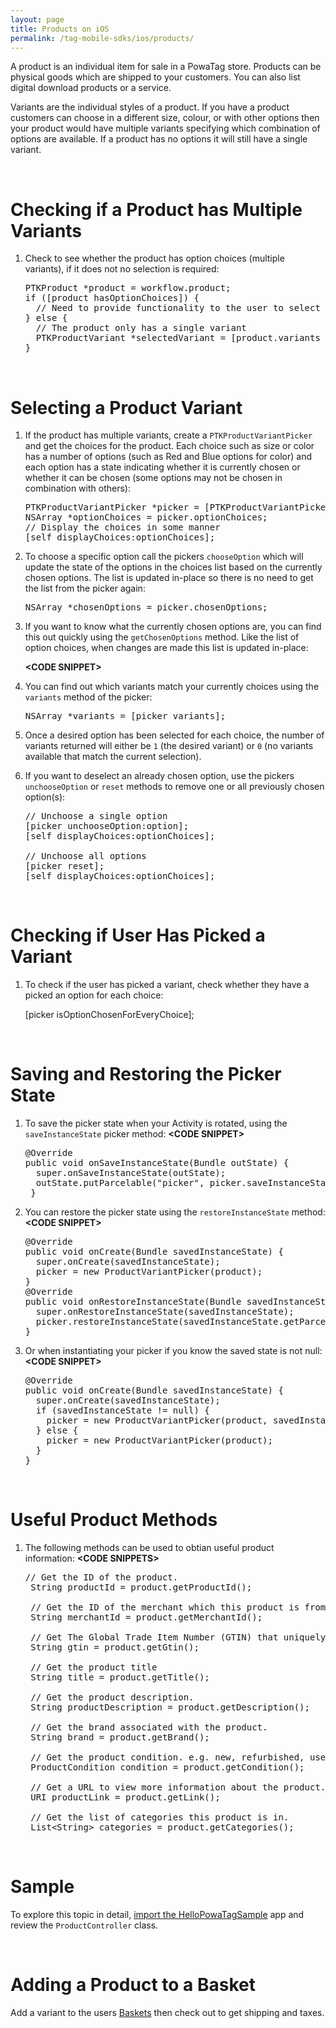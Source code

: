 ```yaml
---
layout: page
title: Products on iOS
permalink: /tag-mobile-sdks/ios/products/
---
```


A product is an individual item for sale in a PowaTag store. Products can be physical goods which are shipped to your customers. You can also list digital download products or a service.

Variants are the individual styles of a product. If you have a product customers can choose in a different size, colour, or with other options then your product would have multiple variants specifying which combination of options are available. If a product has no options it will still have a single variant.

<br />

# Checking if a Product has Multiple Variants

1. Check to see whether the product has option choices (multiple variants), if it does not no selection is required:

    <pre>PTKProduct *product = workflow.product;
   if ([product hasOptionChoices]) {
     // Need to provide functionality to the user to select a variant
   } else {
     // The product only has a single variant
     PTKProductVariant *selectedVariant = [product.variants objectAtIndex:0];
   }</pre>

<br />

# Selecting a Product Variant

1. If the product has multiple variants, create a `PTKProductVariantPicker` and get the choices for the product. Each choice such as size or color has a number of options (such as Red and Blue options for color) and each option has a state indicating whether it is currently chosen or whether it can be chosen (some options may not be chosen in combination with others):

    <pre>PTKProductVariantPicker *picker = [PTKProductVariantPicker productVariantPickerWithProduct:product];
   NSArray *optionChoices = picker.optionChoices;
   // Display the choices in some manner
   [self displayChoices:optionChoices];</pre>

2. To choose a specific option call the pickers `chooseOption` which will update the state of the options in the choices list based on the currently chosen options. The list is updated in-place so there is no need to get the list from the picker again:

    <pre>NSArray *chosenOptions = picker.chosenOptions;</pre>

3. If you want to know what the currently chosen options are, you can find this out quickly using the `getChosenOptions` method. Like the list of option choices, when changes are made this list is updated in-place: 
   
	<b> &lt;CODE SNIPPET&gt;</b>
   
4. You can find out which variants match your currently choices using the `variants` method of the picker:

    <pre>NSArray *variants = [picker variants];</pre>

5. Once a desired option has been selected for each choice, the number of variants returned will either be `1` (the desired variant) or `0` (no variants available that match the current selection).

6. If you want to deselect an already chosen option, use the pickers `unchooseOption` or `reset` methods to remove one or all previously chosen option(s):

    <pre>// Unchoose a single option
   [picker unchooseOption:option];
   [self displayChoices:optionChoices];

   // Unchoose all options
   [picker reset];
   [self displayChoices:optionChoices];</pre>


<br />

# Checking if User Has Picked a Variant

1. To check if the user has picked a variant, check whether they have a picked an option for each choice:

    [picker isOptionChosenForEveryChoice];

<br />

# Saving and Restoring the Picker State

1. To save the picker state when your Activity is rotated, using the `saveInstanceState` picker method:
<b> &lt;CODE SNIPPET&gt;</b>
    <pre>@Override
   public void onSaveInstanceState(Bundle outState) {
     super.onSaveInstanceState(outState);
     outState.putParcelable("picker", picker.saveInstanceState());
    }
   </pre>

2. You can restore the picker state using the `restoreInstanceState` method:
<b> &lt;CODE SNIPPET&gt;</b>
    <pre>@Override
   public void onCreate(Bundle savedInstanceState) {
     super.onCreate(savedInstanceState);
     picker = new ProductVariantPicker(product);
   }
   @Override
   public void onRestoreInstanceState(Bundle savedInstanceState) {
     super.onRestoreInstanceState(savedInstanceState);
     picker.restoreInstanceState(savedInstanceState.getParcelable("picker"));
   }</pre>

3. Or when instantiating your picker if you know the saved state is not null:
<b> &lt;CODE SNIPPET&gt;</b>
    <pre>@Override
   public void onCreate(Bundle savedInstanceState) {
     super.onCreate(savedInstanceState);
     if (savedInstanceState != null) {
       picker = new ProductVariantPicker(product, savedInstanceState.getParcelable("picker"));
     } else {
       picker = new ProductVariantPicker(product);
     }
   }</pre>

<br />

# Useful Product Methods

1. The following methods can be used to obtian useful product information:
<b> &lt;CODE SNIPPETS&gt;</b>
	<pre>// Get the ID of the product.
	String productId = product.getProductId();
	
	// Get the ID of the merchant which this product is from.
	String merchantId = product.getMerchantId();
	
    // Get The Global Trade Item Number (GTIN) that uniquely identifies the product globally, if it has one.
    String gtin = product.getGtin();

    // Get the product title
    String title = product.getTitle();
	
    // Get the product description.
    String productDescription = product.getDescription();
	
    // Get the brand associated with the product.
    String brand = product.getBrand();

    // Get the product condition. e.g. new, refurbished, used or unknown
    ProductCondition condition = product.getCondition();

    // Get a URL to view more information about the product. The URL is optional
    URI productLink = product.getLink();

    // Get the list of categories this product is in.
    List&lt;String&gt; categories = product.getCategories();</pre>
	
<br />


# Sample

To explore this topic in detail, [import the HelloPowaTagSample]({{site.baseurl}}/tag-mobile-sdks/ios/start/#importing-the-sample-app) app and review the <code>ProductController</code> class.

<br />

# Adding a Product to a Basket

Add a variant to the users [Baskets]({{site.baseurl}}/tag-mobile-sdks/ios/baskets/) then check out to get shipping and taxes.
